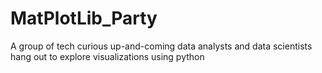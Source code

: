 # MatPlotLib_Party
A group of tech curious up-and-coming data analysts and data scientists hang out to explore visualizations using python
